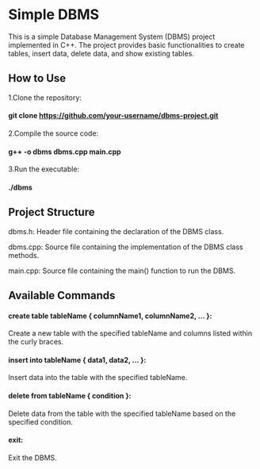 # Simple DBMS
This is a simple Database Management System (DBMS) project implemented in C++. The project provides basic functionalities to create
tables, insert data, delete data, and show existing tables.
## How to Use
1.Clone the repository:
#### git clone https://github.com/your-username/dbms-project.git
2.Compile the source code:
#### g++ -o dbms dbms.cpp main.cpp
3.Run the executable:
#### ./dbms

## Project Structure
dbms.h: Header file containing the declaration of the DBMS class.

dbms.cpp: Source file containing the implementation of the DBMS class methods.

main.cpp: Source file containing the main() function to run the DBMS.

## Available Commands
#### create table tableName { columnName1, columnName2, ... }: 
Create a new table with the specified tableName and columns listed within the curly braces.

#### insert into tableName { data1, data2, ... }: 
Insert data into the table with the specified tableName.

#### delete from tableName { condition }: 
Delete data from the table with the specified tableName based on the specified condition.

#### exit: 
Exit the DBMS.

